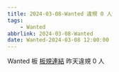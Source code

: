```yaml
---
title: 2024-03-08-Wanted 違規 0 人
tags:
    - Wanted
abbrlink: 2024-03-08-Wanted
date: Wanted-2024-03-08 12:00:00
---
```

Wanted 板 [板規連結](https://www.ptt.cc/bbs/Wanted/M.1608829773.A.D3B.html)
昨天違規 0 人
